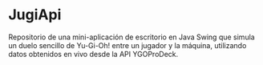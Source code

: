 # JugiApi
Repositorio de una mini-aplicación de escritorio en Java Swing que simula un duelo sencillo de Yu-Gi-Oh! entre un jugador y la máquina, utilizando datos obtenidos en vivo desde la API YGOProDeck.

